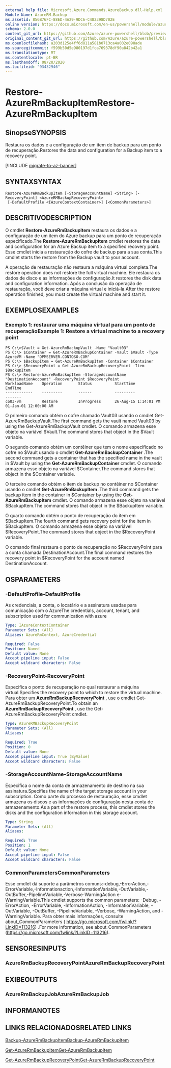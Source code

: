 ```yaml
---
external help file: Microsoft.Azure.Commands.AzureBackup.dll-Help.xml
Module Name: AzureRM.Backup
ms.assetid: 856B76FC-88ED-4A29-9DC6-C482398D702E
online version: https://docs.microsoft.com/en-us/powershell/module/azurerm.backup/restore-azurermbackupitem
schema: 2.0.0
content_git_url: https://github.com/Azure/azure-powershell/blob/preview/src/ResourceManager/AzureBackup/Commands.AzureBackup/help/Restore-AzureRmBackupItem.md
original_content_git_url: https://github.com/Azure/azure-powershell/blob/preview/src/ResourceManager/AzureBackup/Commands.AzureBackup/help/Restore-AzureRmBackupItem.md
ms.openlocfilehash: a203d125e4ff6d811a581b0713ca4a002e098ade
ms.sourcegitcommit: f599b50d5e980197d1fca769378df90a842b42a1
ms.translationtype: MT
ms.contentlocale: pt-BR
ms.lasthandoff: 08/20/2020
ms.locfileid: "93432946"
---
```

# <span data-ttu-id="abf1d-101">Restore-AzureRmBackupItem</span><span class="sxs-lookup"><span data-stu-id="abf1d-101">Restore-AzureRmBackupItem</span></span>

## <span data-ttu-id="abf1d-102">Sinopse</span><span class="sxs-lookup"><span data-stu-id="abf1d-102">SYNOPSIS</span></span>
<span data-ttu-id="abf1d-103">Restaura os dados e a configuração de um item de backup para um ponto de recuperação.</span><span class="sxs-lookup"><span data-stu-id="abf1d-103">Restores the data and configuration for a Backup item to a recovery point.</span></span>

[!INCLUDE [migrate-to-az-banner](../../includes/migrate-to-az-banner.md)]

## <span data-ttu-id="abf1d-104">SYNTAX</span><span class="sxs-lookup"><span data-stu-id="abf1d-104">SYNTAX</span></span>

```
Restore-AzureRmBackupItem [-StorageAccountName] <String> [-RecoveryPoint] <AzureRMBackupRecoveryPoint>
 [-DefaultProfile <IAzureContextContainer>] [<CommonParameters>]
```

## <span data-ttu-id="abf1d-105">DESCRITIVO</span><span class="sxs-lookup"><span data-stu-id="abf1d-105">DESCRIPTION</span></span>
<span data-ttu-id="abf1d-106">O cmdlet **Restore-AzureRmBackupItem** restaura os dados e a configuração de um item do Azure backup para um ponto de recuperação especificado.</span><span class="sxs-lookup"><span data-stu-id="abf1d-106">The **Restore-AzureRmBackupItem** cmdlet restores the data and configuration for an Azure Backup item to a specified recovery point.</span></span>
<span data-ttu-id="abf1d-107">Esse cmdlet inicia a restauração do cofre de backup para a sua conta.</span><span class="sxs-lookup"><span data-stu-id="abf1d-107">This cmdlet starts the restore from the Backup vault to your account.</span></span>

<span data-ttu-id="abf1d-108">A operação de restauração não restaura a máquina virtual completa.</span><span class="sxs-lookup"><span data-stu-id="abf1d-108">The restore operation does not restore the full virtual machine.</span></span>
<span data-ttu-id="abf1d-109">Ele restaura os dados de disco e as informações de configuração.</span><span class="sxs-lookup"><span data-stu-id="abf1d-109">It restores the disk data and configuration information.</span></span>
<span data-ttu-id="abf1d-110">Após a conclusão da operação de restauração, você deve criar a máquina virtual e iniciá-la.</span><span class="sxs-lookup"><span data-stu-id="abf1d-110">After the restore operation finished, you must create the virtual machine and start it.</span></span>

## <span data-ttu-id="abf1d-111">EXEMPLOS</span><span class="sxs-lookup"><span data-stu-id="abf1d-111">EXAMPLES</span></span>

### <span data-ttu-id="abf1d-112">Exemplo 1: restaurar uma máquina virtual para um ponto de recuperação</span><span class="sxs-lookup"><span data-stu-id="abf1d-112">Example 1: Restore a virtual machine to a recovery point</span></span>
```
PS C:\>$Vault = Get-AzureRmBackupVault -Name "Vault03"
PS C:\> $Container = Get-AzureRmBackupContainer -Vault $Vault -Type AzureVM -Name "DPMSERVER.CONTOSO.COM"
PS C:\> $BackupItem = Get-AzureRmBackupItem -Container $Container
PS C:\> $RecoveryPoint = Get-AzureRmBackupRecoveryPoint -Item $BackupItem 
PS C:\> Restore-AzureRmBackupItem -StorageAccountName "DestinationAccount" -RecoveryPoint $RecoveryPoint 
WorkloadName    Operation       Status          StartTime              EndTime
------------    ---------       ------          ---------              -------
co03-vm         Restore         InProgress      26-Aug-15 1:14:01 PM   01-Jan-01 12:00:00 AM
```

<span data-ttu-id="abf1d-113">O primeiro comando obtém o cofre chamado Vault03 usando o cmdlet Get-AzureRmBackupVault.</span><span class="sxs-lookup"><span data-stu-id="abf1d-113">The first command gets the vault named Vault03 by using the Get-AzureRmBackupVault cmdlet.</span></span>
<span data-ttu-id="abf1d-114">O comando armazena esse objeto na variável $Vault.</span><span class="sxs-lookup"><span data-stu-id="abf1d-114">The command stores that object in the $Vault variable.</span></span>

<span data-ttu-id="abf1d-115">O segundo comando obtém um contêiner que tem o nome especificado no cofre no $Vault usando o cmdlet **Get-AzureRmBackupContainer** .</span><span class="sxs-lookup"><span data-stu-id="abf1d-115">The second command gets a container that has the specified name in the vault in $Vault by using the **Get-AzureRmBackupContainer** cmdlet.</span></span>
<span data-ttu-id="abf1d-116">O comando armazena esse objeto na variável $Container.</span><span class="sxs-lookup"><span data-stu-id="abf1d-116">The command stores that object in the $Container variable.</span></span>

<span data-ttu-id="abf1d-117">O terceiro comando obtém o item de backup no contêiner no $Container usando o cmdlet **Get-AzureRmBackupItem** .</span><span class="sxs-lookup"><span data-stu-id="abf1d-117">The third command gets the backup item in the container in $Container by using the **Get-AzureRmBackupItem** cmdlet.</span></span>
<span data-ttu-id="abf1d-118">O comando armazena esse objeto na variável $BackupItem.</span><span class="sxs-lookup"><span data-stu-id="abf1d-118">The command stores that object in the $BackupItem variable.</span></span>

<span data-ttu-id="abf1d-119">O quarto comando obtém o ponto de recuperação do item em $BackupItem.</span><span class="sxs-lookup"><span data-stu-id="abf1d-119">The fourth command gets recovery point for the item in $BackupItem.</span></span>
<span data-ttu-id="abf1d-120">O comando armazena esse objeto na variável $RecoveryPoint.</span><span class="sxs-lookup"><span data-stu-id="abf1d-120">The command stores that object in the $RecoveryPoint variable.</span></span>

<span data-ttu-id="abf1d-121">O comando final restaura o ponto de recuperação no $RecoveryPoint para a conta chamada DestinationAccount.</span><span class="sxs-lookup"><span data-stu-id="abf1d-121">The final command restores the recovery point in $RecoveryPoint for the account named DestinationAccount.</span></span>

## <span data-ttu-id="abf1d-122">OS</span><span class="sxs-lookup"><span data-stu-id="abf1d-122">PARAMETERS</span></span>

### <span data-ttu-id="abf1d-123">-DefaultProfile</span><span class="sxs-lookup"><span data-stu-id="abf1d-123">-DefaultProfile</span></span>
<span data-ttu-id="abf1d-124">As credenciais, a conta, o locatário e a assinatura usadas para comunicação com o Azure</span><span class="sxs-lookup"><span data-stu-id="abf1d-124">The credentials, account, tenant, and subscription used for communication with azure</span></span>

```yaml
Type: IAzureContextContainer
Parameter Sets: (All)
Aliases: AzureRmContext, AzureCredential

Required: False
Position: Named
Default value: None
Accept pipeline input: False
Accept wildcard characters: False
```

### <span data-ttu-id="abf1d-125">-RecoveryPoint</span><span class="sxs-lookup"><span data-stu-id="abf1d-125">-RecoveryPoint</span></span>
<span data-ttu-id="abf1d-126">Especifica o ponto de recuperação no qual restaurar a máquina virtual.</span><span class="sxs-lookup"><span data-stu-id="abf1d-126">Specifies the recovery point to which to restore the virtual machine.</span></span>
<span data-ttu-id="abf1d-127">Para obter um **AzureRmBackupRecoveryPoint** , use o cmdlet Get-AzureRmBackupRecoveryPoint.</span><span class="sxs-lookup"><span data-stu-id="abf1d-127">To obtain an **AzureRmBackupRecoveryPoint** , use the Get-AzureRmBackupRecoveryPoint cmdlet.</span></span>

```yaml
Type: AzureRMBackupRecoveryPoint
Parameter Sets: (All)
Aliases: 

Required: True
Position: 0
Default value: None
Accept pipeline input: True (ByValue)
Accept wildcard characters: False
```

### <span data-ttu-id="abf1d-128">-StorageAccountName</span><span class="sxs-lookup"><span data-stu-id="abf1d-128">-StorageAccountName</span></span>
<span data-ttu-id="abf1d-129">Especifica o nome da conta de armazenamento de destino na sua assinatura.</span><span class="sxs-lookup"><span data-stu-id="abf1d-129">Specifies the name of the target storage account in your subscription.</span></span>
<span data-ttu-id="abf1d-130">Como parte do processo de restauração, esse cmdlet armazena os discos e as informações de configuração nesta conta de armazenamento.</span><span class="sxs-lookup"><span data-stu-id="abf1d-130">As a part of the restore process, this cmdlet stores the disks and the configuration information in this storage account.</span></span>

```yaml
Type: String
Parameter Sets: (All)
Aliases: 

Required: True
Position: 1
Default value: None
Accept pipeline input: False
Accept wildcard characters: False
```

### <span data-ttu-id="abf1d-131">CommonParameters</span><span class="sxs-lookup"><span data-stu-id="abf1d-131">CommonParameters</span></span>
<span data-ttu-id="abf1d-132">Esse cmdlet dá suporte a parâmetros comuns:-debug,-ErrorAction,-ErrorVariable,-Informationaction,-InformationVariable,-OutVariable,-OutBuffer,-PipelineVariable,-Verbose-WarningAction e-WarningVariable.</span><span class="sxs-lookup"><span data-stu-id="abf1d-132">This cmdlet supports the common parameters: -Debug, -ErrorAction, -ErrorVariable, -InformationAction, -InformationVariable, -OutVariable, -OutBuffer, -PipelineVariable, -Verbose, -WarningAction, and -WarningVariable.</span></span> <span data-ttu-id="abf1d-133">Para obter mais informações, consulte about_CommonParameters ( https://go.microsoft.com/fwlink/?LinkID=113216) .</span><span class="sxs-lookup"><span data-stu-id="abf1d-133">For more information, see about_CommonParameters (https://go.microsoft.com/fwlink/?LinkID=113216).</span></span>

## <span data-ttu-id="abf1d-134">SENSORES</span><span class="sxs-lookup"><span data-stu-id="abf1d-134">INPUTS</span></span>

### <span data-ttu-id="abf1d-135">AzureRmBackupRecoveryPoint</span><span class="sxs-lookup"><span data-stu-id="abf1d-135">AzureRmBackupRecoveryPoint</span></span>

## <span data-ttu-id="abf1d-136">EXIBE</span><span class="sxs-lookup"><span data-stu-id="abf1d-136">OUTPUTS</span></span>

### <span data-ttu-id="abf1d-137">AzureRmBackupJob</span><span class="sxs-lookup"><span data-stu-id="abf1d-137">AzureRmBackupJob</span></span>

## <span data-ttu-id="abf1d-138">INFORMA</span><span class="sxs-lookup"><span data-stu-id="abf1d-138">NOTES</span></span>

## <span data-ttu-id="abf1d-139">LINKS RELACIONADOS</span><span class="sxs-lookup"><span data-stu-id="abf1d-139">RELATED LINKS</span></span>

[<span data-ttu-id="abf1d-140">Backup-AzureRmBackupItem</span><span class="sxs-lookup"><span data-stu-id="abf1d-140">Backup-AzureRmBackupItem</span></span>](./Backup-AzureRmBackupItem.md)

[<span data-ttu-id="abf1d-141">Get-AzureRmBackupItem</span><span class="sxs-lookup"><span data-stu-id="abf1d-141">Get-AzureRmBackupItem</span></span>](./Get-AzureRmBackupItem.md)

[<span data-ttu-id="abf1d-142">Get-AzureRmBackupRecoveryPoint</span><span class="sxs-lookup"><span data-stu-id="abf1d-142">Get-AzureRmBackupRecoveryPoint</span></span>](./Get-AzureRmBackupRecoveryPoint.md)


